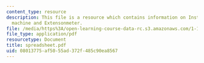 ```yaml
---
content_type: resource
description: This file is a resource which contains information on Instron testing
  machine and Extensonmeter.
file: /media/https%3A/open-learning-course-data-rc.s3.amazonaws.com/1-101-introduction-to-civil-and-environmental-engineering-design-i-fall-2006/08013775af5055ad372f485c90ea8567_spreadsheet.pdf
file_type: application/pdf
resourcetype: Document
title: spreadsheet.pdf
uid: 08013775-af50-55ad-372f-485c90ea8567
---
```

